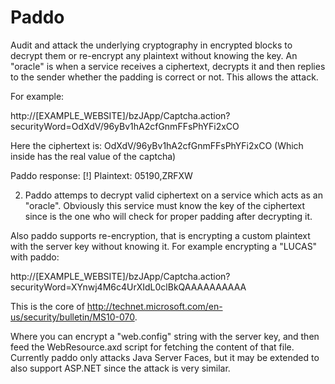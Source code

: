 Paddo
=====

Audit and attack the underlying cryptography in encrypted blocks to
decrypt them or re-encrypt any plaintext without knowing the key. An
"oracle" is when a service receives a ciphertext, decrypts it and then
replies to  the sender whether the padding is correct or not. This
allows the attack.

For example:

http://[EXAMPLE_WEBSITE]/bzJApp/Captcha.action?securityWord=OdXdV/96yBv1hA2cfGnmFFsPhYFi2xCO

Here the ciphertext is: OdXdV/96yBv1hA2cfGnmFFsPhYFi2xCO (Which inside
has the real value of the captcha)

Paddo response: [!] Plaintext: 05190,ZRFXW


2) Paddo attemps to decrypt valid ciphertext on a service which acts as
an "oracle". Obviously this service must know the key of the ciphertext
since is the one who will check for proper padding after decrypting it.

Also paddo supports re-encryption, that is encrypting a custom plaintext
with the server key without knowing it. For example encrypting a "LUCAS"
with paddo:

http://[EXAMPLE_WEBSITE]/bzJApp/Captcha.action?securityWord=XYnwj4M6c4UrXIdL0clBkQAAAAAAAAAA


This is the core of
http://technet.microsoft.com/en-us/security/bulletin/MS10-070.

Where you can encrypt a "web.config" string with the server key, and
then feed the WebResource.axd script for fetching the content of that
file. Currently paddo only attacks Java Server Faces, but it may be
extended to also support ASP.NET since the attack is very similar.

